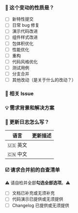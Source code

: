 <!--
首先，感谢你的贡献！😄

新特性请提交至 feature 分支，其余可提交至 master 分支。
在一个维护者审核通过后合并。
请确保填写以下 pull request 的信息，谢谢！~
-->

### 🤔 这个变动的性质是？

- [ ] 新特性提交
- [ ] 日常 bug 修复
- [ ] 演示代码改进
- [ ] 组件样式改进
- [ ] 包体积优化
- [ ] 性能优化
- [ ] 重构
- [ ] 代码风格优化
- [ ] 测试用例
- [ ] 分支合并
- [ ] 其他改动（是关于什么的改动？）

### 🔗 相关 Issue

<!--
1. 描述相关需求的来源，如相关的 issue 讨论链接。
-->

### 💡 需求背景和解决方案

<!--
1. 要解决的具体问题。
2. 列出最终的 API 实现和用法。
3. 涉及UI/交互变动需要有截图或 GIF。
-->

### 📝 更新日志怎么写？

<!--
> 从用户角度描述具体变化，以及可能的 breaking change 和其他风险？
-->

| 语言    | 更新描述 |
| ------- | -------- |
| 🇺🇸 英文 |          |
| 🇨🇳 中文 |          |

### ☑️ 请求合并前的自查清单

⚠️ 请自检并全部**勾选全部选项**。⚠️

- [ ] 文档已补充或无须补充
- [ ] 代码演示已提供或无须提供
- [ ] Changelog 已提供或无须提供
